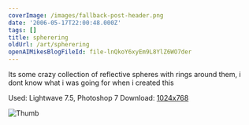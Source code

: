 ```yaml
---
coverImage: /images/fallback-post-header.png
date: '2006-05-17T22:00:48.000Z'
tags: []
title: spherering
oldUrl: /art/spherering
openAIMikesBlogFileId: file-lnQkoY6xyEm9L8YlZ6WO7der
---
```


Its some crazy collection of reflective spheres with rings around them, i dont know what i was going for when i created this

Used: Lightwave 7.5, Photoshop 7
Download: [1024x768](https://www.mikecann.co.uk/Images/Art-Full/spherering.jpg)

![Thumb](https://www.mikecann.co.uk/Images/Art-Thumbs/spherering.gif "Thumb")
